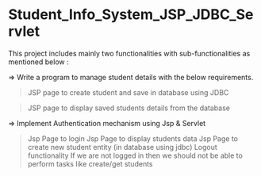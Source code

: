 # Student_Info_System_JSP_JDBC_Servlet
This project includes mainly two functionalities with sub-functionalities as mentioned below :

=> Write a program to manage student details with the below requirements.
  > JSP page to create student and save in database using JDBC
  
  > JSP page to display saved students details from the database

=> Implement Authentication mechanism using Jsp & Servlet
  > Jsp Page to login
  > Jsp Page to display students data
  > Jsp Page to create new student entity (in database using jdbc)
  > Logout functionality
  > If we are not logged in then we should not be able to perform tasks like create/get students

